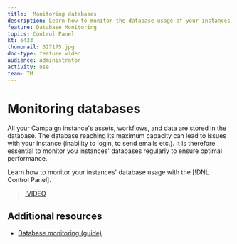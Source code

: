 ```yaml
---
title:  Monitoring databases
description: Learn how to monitor the database usage of your instances.
feature: Database Monitoring
topics: Control Panel
kt: 6433
thumbnail: 327175.jpg
doc-type: feature video
audience: administrator
activity: use
team: TM
---
```


# Monitoring databases

All your Campaign instance's assets, workflows, and data are stored in the database. The database reaching its maximum capacity can lead to issues with your instance (inability to login, to send emails etc.). It is therefore essential to monitor you instances' databases regularly to ensure optimal performance.

Learn how to monitor your instances' database usage with the [!DNL Control Panel].

>[!VIDEO](https://video.tv.adobe.com/v/327175?quality=12)

## Additional resources

* [Database monitoring (guide)](https://experienceleague.adobe.com/docs/control-panel/using/performance-monitoring/database-monitoring.html?lang=en#performance-monitoring)
